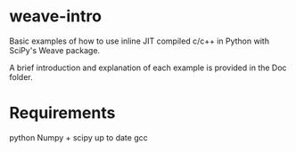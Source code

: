weave-intro
===========

Basic examples of how to use inline JIT compiled c/c++ in Python with SciPy's Weave package.

A brief introduction and explanation of each example is provided in the Doc folder.

Requirements
============
python
Numpy + scipy up to date
gcc
